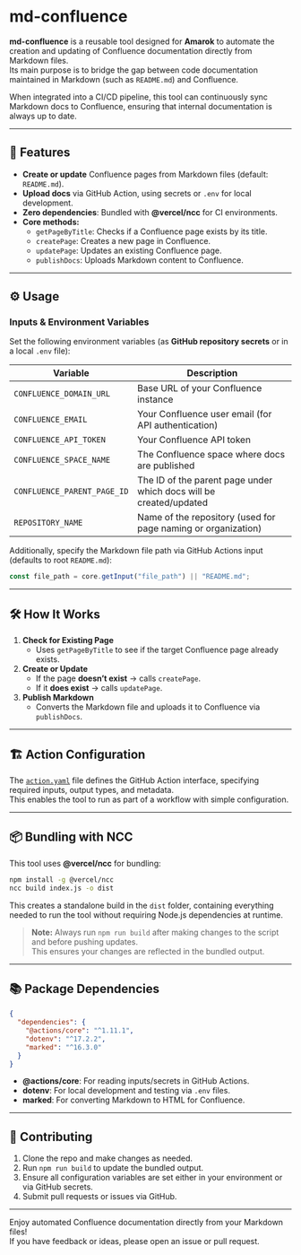 # md-confluence

**md-confluence** is a reusable tool designed for **Amarok** to automate the creation and updating of Confluence documentation directly from Markdown files.  
Its main purpose is to bridge the gap between code documentation maintained in Markdown (such as `README.md`) and Confluence.  

When integrated into a CI/CD pipeline, this tool can continuously sync Markdown docs to Confluence, ensuring that internal documentation is always up to date.

---

## 🚀 Features

- **Create or update** Confluence pages from Markdown files (default: `README.md`).
- **Upload docs** via GitHub Action, using secrets or `.env` for local development.
- **Zero dependencies**: Bundled with **@vercel/ncc** for CI environments.
- **Core methods:**
  - `getPageByTitle`: Checks if a Confluence page exists by its title.
  - `createPage`: Creates a new page in Confluence.
  - `updatePage`: Updates an existing Confluence page.
  - `publishDocs`: Uploads Markdown content to Confluence.

---

## ⚙️ Usage

### Inputs & Environment Variables

Set the following environment variables (as **GitHub repository secrets** or in a local `.env` file):

| Variable                 | Description                                                      |
|--------------------------|------------------------------------------------------------------|
| `CONFLUENCE_DOMAIN_URL`  | Base URL of your Confluence instance                             |
| `CONFLUENCE_EMAIL`       | Your Confluence user email (for API authentication)              |
| `CONFLUENCE_API_TOKEN`   | Your Confluence API token                                        |
| `CONFLUENCE_SPACE_NAME`  | The Confluence space where docs are published                    |
| `CONFLUENCE_PARENT_PAGE_ID` | The ID of the parent page under which docs will be created/updated |
| `REPOSITORY_NAME`        | Name of the repository (used for page naming or organization)    |

Additionally, specify the Markdown file path via GitHub Actions input (defaults to root `README.md`):

```js
const file_path = core.getInput("file_path") || "README.md";
```

---

## 🛠️ How It Works

1. **Check for Existing Page**
   - Uses `getPageByTitle` to see if the target Confluence page already exists.
2. **Create or Update**
   - If the page **doesn’t exist** → calls `createPage`.
   - If it **does exist** → calls `updatePage`.
3. **Publish Markdown**
   - Converts the Markdown file and uploads it to Confluence via `publishDocs`.

---

## 🏗️ Action Configuration

The [`action.yaml`](./action.yaml) file defines the GitHub Action interface, specifying required inputs, output types, and metadata.  
This enables the tool to run as part of a workflow with simple configuration.

---

## 📦 Bundling with NCC

This tool uses **@vercel/ncc** for bundling:

```bash
npm install -g @vercel/ncc
ncc build index.js -o dist
```

This creates a standalone build in the `dist` folder, containing everything needed to run the tool without requiring Node.js dependencies at runtime.

> **Note:** Always run `npm run build` after making changes to the script and before pushing updates.  
> This ensures your changes are reflected in the bundled output.

---

## 📚 Package Dependencies

```json
{
  "dependencies": {
    "@actions/core": "^1.11.1",
    "dotenv": "^17.2.2",
    "marked": "^16.3.0"
  }
}
```

- **@actions/core**: For reading inputs/secrets in GitHub Actions.
- **dotenv**: For local development and testing via `.env` files.
- **marked**: For converting Markdown to HTML for Confluence.

---

## 🤝 Contributing

1. Clone the repo and make changes as needed.
2. Run `npm run build` to update the bundled output.
3. Ensure all configuration variables are set either in your environment or via GitHub secrets.
4. Submit pull requests or issues via GitHub.

---

Enjoy automated Confluence documentation directly from your Markdown files!  
If you have feedback or ideas, please open an issue or pull request.
